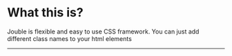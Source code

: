# What this is?
Jouble is flexible and easy to use CSS framework. You can just add different class names to your html elements 

*** 
